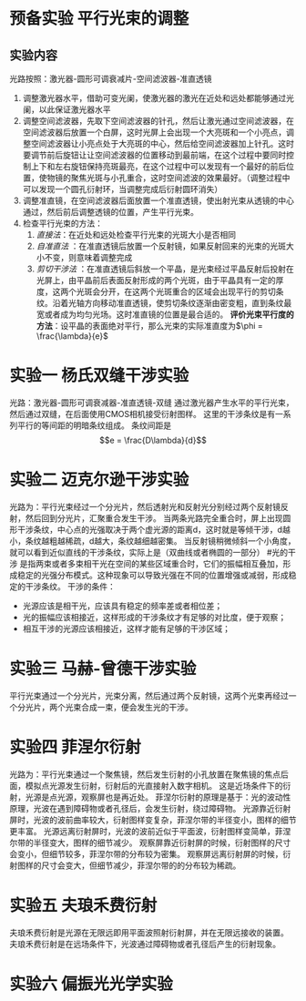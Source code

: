 # 预备实验 平行光束的调整
## 实验内容
光路按照：激光器-圆形可调衰减片-空间滤波器-准直透镜
1. 调整激光器水平，借助可变光阑，使激光器的激光在近处和远处都能够通过光阑，以此保证激光器水平
2. 调整空间滤波器，先取下空间滤波器的针孔，然后让激光通过空间滤波器，在空间滤波器后放置一个白屏，这时光屏上会出现一个大亮斑和一个小亮点，调整空间滤波器让小亮点处于大亮斑的中心，然后给空间滤波器加上针孔。这时要调节前后旋钮让让空间滤波器的位置移动到最前端，在这个过程中要同时控制上下和左右旋钮保持亮斑最亮，在这个过程中可以发现有一个最好的前后位置，使物镜的聚焦光斑与小孔重合，这时空间滤波的效果最好。（调整过程中可以发现一个圆孔衍射环，当调整完成后衍射圆环消失）
3. 调整准直镜，在空间滤波器后面放置一个准直透镜，使出射光束从透镜的中心通过，然后前后调整透镜的位置，产生平行光束。
4. 检查平行光束的方法：
	1. *直接法*：在近处和远处检查平行光束的光斑大小是否相同
	2. *自准直法* ：在准直透镜后放置一个反射镜，如果反射回来的光束的光斑大小不变，则意味着调整完成
	3. *剪切干涉法* ：在准直透镜后斜放一个平晶，是光束经过平晶反射后投射在光屏上，由平晶前后表面反射形成的两个光斑，由于平晶具有一定的厚度，这两个光斑会分开，在这两个光斑重合的区域会出现平行的剪切条纹。沿着光轴方向移动准直透镜，使剪切条纹逐渐由密变粗，直到条纹最宽或者成为均匀光场。这时准直镜的位置是最合适的。
**评价光束平行度的方法**：设平晶的表面绝对平行，那么光束的实际准直度为$\phi = \frac{\lambda}{e}$ 

# 实验一 杨氏双缝干涉实验
光路：激光器-圆形可调衰减器-准直透镜-双缝
通过激光器产生水平的平行光束，然后通过双缝，在后面使用CMOS相机接受衍射图样。
这里的干涉条纹是有一系列平行的等间距的明暗条纹组成。
条纹间距是$$e = \frac{D\lambda}{d}$$
# 实验二 迈克尔逊干涉实验
光路为：平行光束经过一个分光片，然后透射光和反射光分别经过两个反射镜反射，然后回到分光片，汇聚重合发生干涉。
当两条光路完全重合时，屏上出现圆形干涉条纹，中心点的光强取决于两个虚光源的距离d，这时就是等倾干涉，d越小，条纹越粗越稀疏，d越大，条纹越细越密集。
当反射镜稍微倾斜一个小角度，就可以看到近似直线的干涉条纹，实际上是（双曲线或者椭圆的一部分）
#光的干涉 是指两束或者多束相干光在空间的某些区域重合时，它们的振幅相互叠加，形成稳定的光强分布模式。这种现象可以导致光强在不同的位置增强或减弱，形成稳定的干涉条纹。
干涉的条件：
* 光源应该是相干光，应该具有稳定的频率差或者相位差；
* 光的振幅应该相接近，这样形成的干涉条纹才有足够的对比度，便于观察；
* 相互干涉的光源应该相接近，这样才能有足够的干涉区域；

# 实验三 马赫-曾德干涉实验
平行光束通过一个分光片，光束分离，然后通过两个反射镜，这两个光束再经过一个分光片，两个光束合成一束，便会发生光的干涉。


# 实验四 菲涅尔衍射
光路为：平行光束通过一个聚焦镜，然后发生衍射的小孔放置在聚焦镜的焦点后面，模拟点光源发生衍射，衍射后的光直接射入数字相机。
这是近场条件下的衍射，光源是点光源，观察屏也是再近处。
菲涅尔衍射的原理是基于：光的波动性原理，光波在遇到障碍物或者孔径后，会发生衍射，绕过障碍物。
光源靠近衍射屏时，光波的波前曲率较大，衍射图样变复杂，菲涅尔带的半径变小，图样的细节更丰富。
光源远离衍射屏时，光波的波前近似于平面波，衍射图样变简单，菲涅尔带的半径变大，图样的细节减少。
观察屏靠近衍射屏的时候，衍射图样的尺寸会变小，但细节较多，菲涅尔带的分布较为密集。
观察屏远离衍射屏的时候，衍射图样的尺寸会变大，但细节减少，菲涅尔带的的分布较为稀疏。

# 实验五 夫琅禾费衍射
夫琅禾费衍射是光源在无限远即用平面波照射衍射屏，并在无限远接收的装置。
夫琅禾费衍射是在远场条件下，光波通过障碍物或者孔径后产生的衍射现象。

# 实验六 偏振光光学实验
